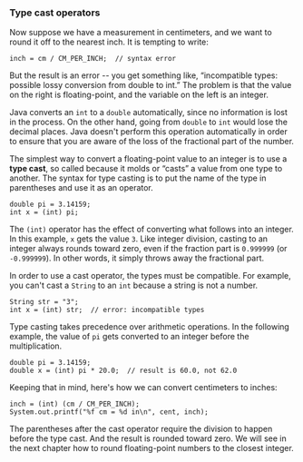 ###  Type cast operators


Now suppose we have a measurement in centimeters, and we want to round it off to the nearest inch.
It is tempting to write:

```code
inch = cm / CM_PER_INCH;  // syntax error
```

But the result is an error -- you get something like, “incompatible types: possible lossy conversion from double to int.”
The problem is that the value on the right is floating-point, and the variable on the left is an integer.

Java converts an `int` to a `double` automatically, since no information is lost in the process.
On the other hand, going from `double` to `int` would lose the decimal places.
Java doesn't perform this operation automatically in order to ensure that you are aware of the loss of the fractional part of the number.


The simplest way to convert a floating-point value to an integer is to use a **type cast**, so called because it molds or “casts” a value from one type to another.
The syntax for type casting is to put the name of the type in parentheses and use it as an operator.

```code
double pi = 3.14159;
int x = (int) pi;
```

The `(int)` operator has the effect of converting what follows into an integer.
In this example, `x` gets the value `3`.
Like integer division, casting to an integer always rounds toward zero, even if the fraction part is `0.999999` (or `-0.999999`).
In other words, it simply throws away the fractional part.

In order to use a cast operator, the types must be compatible.
For example, you can't cast a `String` to an `int` because a string is not a number.

```code
String str = "3";
int x = (int) str;  // error: incompatible types
```

Type casting takes precedence over arithmetic operations.
In the following example, the value of `pi` gets converted to an integer before the multiplication.

```code
double pi = 3.14159;
double x = (int) pi * 20.0;  // result is 60.0, not 62.0
```


Keeping that in mind, here's how we can convert centimeters to inches:

```code
inch = (int) (cm / CM_PER_INCH);
System.out.printf("%f cm = %d in\n", cent, inch);
```

The parentheses after the cast operator require the division to happen before the type cast.
And the result is rounded toward zero.
We will see in the next chapter how to round floating-point numbers to the closest integer.